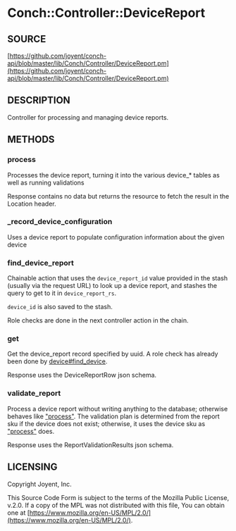 # Conch::Controller::DeviceReport

## SOURCE

[https://github.com/joyent/conch-api/blob/master/lib/Conch/Controller/DeviceReport.pm](https://github.com/joyent/conch-api/blob/master/lib/Conch/Controller/DeviceReport.pm)

## DESCRIPTION

Controller for processing and managing device reports.

## METHODS

### process

Processes the device report, turning it into the various device\_\* tables as well
as running validations

Response contains no data but returns the resource to fetch the result in the Location header.

### \_record\_device\_configuration

Uses a device report to populate configuration information about the given device

### find\_device\_report

Chainable action that uses the `device_report_id` value provided in the stash (usually via the
request URL) to look up a device report, and stashes the query to get to it in
`device_report_rs`.

`device_id` is also saved to the stash.

Role checks are done in the next controller action in the chain.

### get

Get the device\_report record specified by uuid.
A role check has already been done by [device#find\_device](../modules/Conch%3A%3AController%3A%3ADevice#find_device).

Response uses the DeviceReportRow json schema.

### validate\_report

Process a device report without writing anything to the database; otherwise behaves like
["process"](#process). The validation plan is determined from the report sku if the device does not
exist; otherwise, it uses the device sku as ["process"](#process) does.

Response uses the ReportValidationResults json schema.

## LICENSING

Copyright Joyent, Inc.

This Source Code Form is subject to the terms of the Mozilla Public License,
v.2.0. If a copy of the MPL was not distributed with this file, You can obtain
one at [https://www.mozilla.org/en-US/MPL/2.0/](https://www.mozilla.org/en-US/MPL/2.0/).

